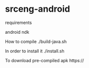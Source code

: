 # srceng-android

requirements

android ndk

How to compile
./build-java.sh

In order to install it 
./install.sh






To download pre-compiled apk
https://
